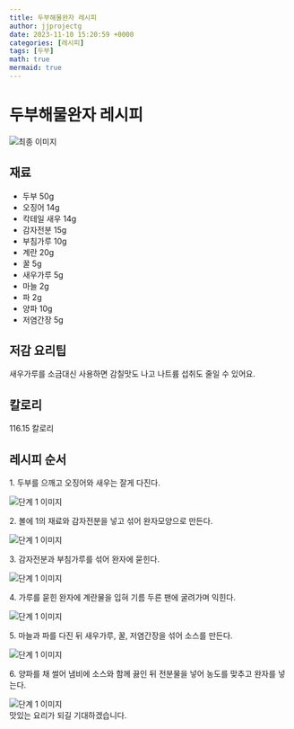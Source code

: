 ```yaml
---
title: 두부해물완자 레시피
author: jjprojectg
date: 2023-11-10 15:20:59 +0000
categories: [레시피]
tags: [두부]
math: true
mermaid: true
---
```

<meta name="og:type" content="website"/>
<meta charset="UTF-8"/>
<div class="header">
  <h1>두부해물완자 레시피</h1>
</div>

<div class="container my-4">
  <div class="row">
    <div class="col-12 col-md-6">
      <div class="recipe-image">
        <img src="http://www.foodsafetykorea.go.kr/uploadimg/20190408/20190408112127_1554690087850.jpg" class="step-image" alt="최종 이미지"/>
      </div>
    </div>
    <div class="col-12 col-md-6">
      <div class="ingredients">
        <h2>재료</h2>
        <ul class="card">
          <li> 두부 50g </li>
          <li>  오징어 14g </li>
          <li>  칵테일 새우 14g </li>
          <li>  감자전분 15g </li>
          <li>  부침가루 10g </li>
          <li>  계란 20g </li>
          <li>  꿀 5g </li>
          <li>  새우가루 5g </li>
          <li>  마늘 2g </li>
          <li>  파 2g </li>
          <li>  양파 10g </li>
          <li>  저염간장 5g </li>
</ul>
      </div>
    </div>
    <div class="col-12 col-md-6">
      <div class="ingredients">
        <h2>저감 요리팁</h2>
        <div class="card"> 
          <p>
            새우가루를 소금대신 사용하면 감칠맛도 나고 나트륨 섭취도 줄일 수 있어요.
          </p>
        </div>
      </div>
      <div class="ingredients">
        <h2>칼로리</h2>
        <div class="card"> 
          <p>
            116.15 칼로리
          </p>
        </div>
      </div>
    </div>
  </div>

  <h2 class="my-4">레시피 순서</h2>
  <div class="card recipe-card">
    <div class="card-body recipe-step">
      <p class="card-text step-description">1. 두부를 으깨고 오징어와 새우는 잘게 다진다.</p>
      <img src="http://www.foodsafetykorea.go.kr/uploadimg/20190408/20190408112147_1554690107415.jpg" alt="단계 1 이미지" class="step-image"/>
    </div>
  </div>
  <div class="card recipe-card">
    <div class="card-body recipe-step">
      <p class="card-text step-description">2. 볼에 1의 재료와 감자전분을 넣고 섞어 완자모양으로 만든다.</p>
      <img src="http://www.foodsafetykorea.go.kr/uploadimg/20190408/20190408112204_1554690124165.jpg" alt="단계 1 이미지" class="step-image"/>
    </div>
  </div>
  <div class="card recipe-card">
    <div class="card-body recipe-step">
      <p class="card-text step-description">3. 감자전분과 부침가루를 섞어 완자에 묻힌다.</p>
      <img src="http://www.foodsafetykorea.go.kr/uploadimg/20190408/20190408112216_1554690136572.jpg" alt="단계 1 이미지" class="step-image"/>
    </div>
  </div>
  <div class="card recipe-card">
    <div class="card-body recipe-step">
      <p class="card-text step-description">4. 가루를 묻힌 완자에 계란물을 입혀 기름 두른 팬에 굴려가며 익힌다.</p>
      <img src="http://www.foodsafetykorea.go.kr/uploadimg/20190408/20190408112231_1554690151278.jpg" alt="단계 1 이미지" class="step-image"/>
    </div>
  </div>
  <div class="card recipe-card">
    <div class="card-body recipe-step">
      <p class="card-text step-description">5. 마늘과 파를 다진 뒤 새우가루, 꿀, 저염간장을 섞어 소스를 만든다.</p>
      <img src="http://www.foodsafetykorea.go.kr/uploadimg/20190408/20190408112250_1554690170739.jpg" alt="단계 1 이미지" class="step-image"/>
    </div>
  </div>
  <div class="card recipe-card">
    <div class="card-body recipe-step">
      <p class="card-text step-description">6. 양파를 채 썰어 냄비에 소스와 함께 끓인 뒤 전분물을 넣어 농도를 맞추고 완자를 넣는다.</p>
      <img src="http://www.foodsafetykorea.go.kr/uploadimg/20190408/20190408112334_1554690214523.jpg" alt="단계 1 이미지" class="step-image"/>
    </div>
  </div>

</div>
맛있는 요리가 되길 기대하겠습니다.
